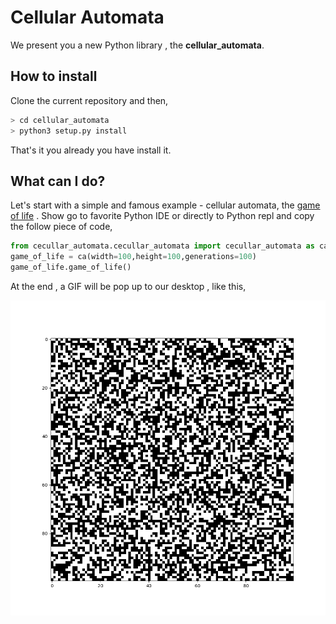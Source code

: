 # Cellular Automata

We present you a new Python library , the **cellular_automata**.

## How to install

Clone the current repository and then,

```bash
> cd cellular_automata
> python3 setup.py install
```

That's it you already you have install it.

## What can I do?

Let's start with a simple and famous example - cellular automata, the [game of life](https://en.wikipedia.org/wiki/Conway%27s_Game_of_Life) .  Show go to favorite Python IDE or directly to Python repl and copy the follow piece of code,

```python
from cecullar_automata.cecullar_automata import cecullar_automata as ca
game_of_life = ca(width=100,height=100,generations=100)
game_of_life.game_of_life()
```

At the end , a GIF will be pop up to our desktop , like this,

![Scheme](resources/game_of_life.gif)
